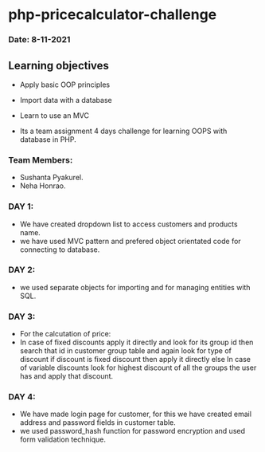 # php-pricecalculator-challenge
### Date: 8-11-2021

## Learning objectives
- Apply basic OOP principles
- Import data with a database
- Learn to use an MVC

- Its a team assignment 4 days challenge for learning OOPS with database in PHP.

### Team Members:
- Sushanta Pyakurel.
- Neha Honrao.

### DAY 1:
- We have created dropdown list to access customers and products name.
- we have used MVC pattern and prefered object orientated code for     connecting to database.

### DAY 2:
- we used separate objects for importing and for managing entities with SQL.

### DAY 3:
- For the calcutation of price: 
- In case of fixed discounts apply it directly and look for its group id then search that id in customer group table and again look for type of discount if discount is fixed discount then apply it directly else In case of variable discounts look for highest discount of all the groups the user has and apply that discount.
 
### DAY 4:
- We have made login page for customer, for this we have created email    address and password fields in customer table.  
- we used password_hash function for password encryption and used form validation technique.


